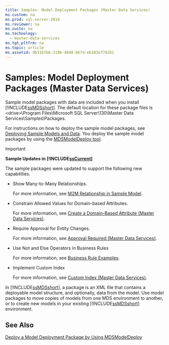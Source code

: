 ```yaml
---
title: Samples: Model Deployment Packages (Master Data Services)
ms.custom: na
ms.prod: sql-server-2016
ms.reviewer: na
ms.suite: na
ms.technology: 
  - master-data-services
ms.tgt_pltfrm: na
ms.topic: article
ms.assetid: 9b31b7b6-319b-4840-b67d-eb383e7762b1
---
```

# Samples: Model Deployment Packages (Master Data Services)
  Sample model packages with data are included when you install [!INCLUDE[ssMDSshort](../../Token\Other/ssMDSshort_md.md)]. The default location for these package files is \<drive\>\\Program Files\\Microsoft SQL Server\\130\\Master Data Services\\Samples\\Packages.  
  
 For instructions on how to deploy the sample model packages, see [Deploying Sample Models and Data](Master%20Data%20Services.md\#deploySample). You deploy the sample model packages by using the [MDSModelDeploy tool](../../Topics\TopicNameContainA/Deploy-a-Model-Deployment-Package-by-Using-MDSModelDeploy.md).  
  
> [!IMPORTANT]  
>  **Sample Updates in [!INCLUDE[ssCurrent](../../Token\Other/ssCurrent_md.md)]**  
>   
>  The sample packages were updated to support the following new capabilities.  
>   
>  -   Show Many\-to\-Many Relationships.  
>   
>      For more information, see [M2M Relationship in Sample Model](../Topic/Show%20Many-to-Many%20Relationships%20in%20Derived%20Hierarchies%20\(Master%20Data%20Services\).md\#M2MSample).  
> -   Constrain Allowed Values for Domain\-based Attributes.  
>   
>      For more information, see [Create a Domain-Based Attribute &#40;Master Data Services&#41;](../Topic/Create%20a%20Domain-Based%20Attribute%20\(Master%20Data%20Services\).md).  
> -   Require Approval for Entity Changes.  
>   
>      For more information, see [Approval Required &#40;Master Data Services&#41;](../Topic/Approval%20Required%20\(Master%20Data%20Services\).md).  
> -   Use Not and Else Operators in Business Rules  
>   
>      For more information, see [Business Rule Examples](Business%20Rule%20Examples%20\(Master%20Data%20Services\).md).  
> -   Implement Custom Index  
>   
>      For more information, see [Custom Index &#40;Master Data Services&#41;](../Topic/Custom%20Index%20\(Master%20Data%20Services\).md).  
  
 In [!INCLUDE[ssMDSshort](../../Token\Other/ssMDSshort_md.md)], a package is an XML file that contains a deployable model structure, and optionally, data from the model. Use model packages to move copies of models from one MDS environment to another, or to create new models in your existing [!INCLUDE[ssMDSshort](../../Token\Other/ssMDSshort_md.md)] environment.  
  
## See Also  
 [Deploy a Model Deployment Package by Using MDSModelDeploy](../../Topics\TopicNameContainA/Deploy-a-Model-Deployment-Package-by-Using-MDSModelDeploy.md)  
  
  